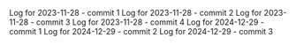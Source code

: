 Log for 2023-11-28 - commit 1
Log for 2023-11-28 - commit 2
Log for 2023-11-28 - commit 3
Log for 2023-11-28 - commit 4
Log for 2024-12-29 - commit 1
Log for 2024-12-29 - commit 2
Log for 2024-12-29 - commit 3
